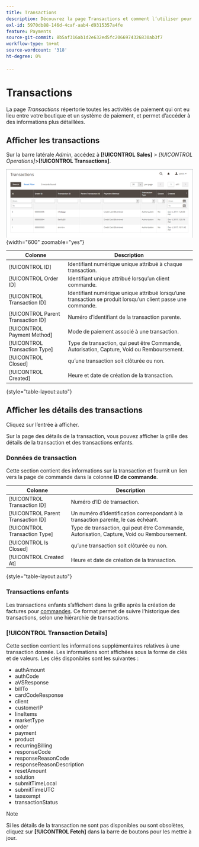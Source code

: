 ```yaml
---
title: Transactions
description: Découvrez la page Transactions et comment l’utiliser pour effectuer le suivi de l’activité entre votre boutique et un système de paiement.
exl-id: 5970db88-146d-4caf-aab4-d9315357a4fe
feature: Payments
source-git-commit: 8b5af316ab1d2e632ed5fc2066974326830ab3f7
workflow-type: tm+mt
source-wordcount: '318'
ht-degree: 0%

---
```


# Transactions

La page _Transactions_ répertorie toutes les activités de paiement qui ont eu lieu entre votre boutique et un système de paiement, et permet d’accéder à des informations plus détaillées.

## Afficher les transactions

Sur la barre latérale _Admin_, accédez à **[!UICONTROL Sales]** > _[!UICONTROL Operations]_>**[!UICONTROL Transactions]**.

![Grille de transactions](./assets/transactions.png){width="600" zoomable="yes"}

| Colonne | Description |
|--- |--- |
| [!UICONTROL ID] | Identifiant numérique unique attribué à chaque transaction. |
| [!UICONTROL Order ID] | Identifiant unique attribué lorsqu’un client commande. |
| [!UICONTROL Transaction ID] | Identifiant numérique unique attribué lorsqu’une transaction se produit lorsqu’un client passe une commande. |
| [!UICONTROL Parent Transaction ID] | Numéro d’identifiant de la transaction parente. |
| [!UICONTROL Payment Method] | Mode de paiement associé à une transaction. |
| [!UICONTROL Transaction Type] | Type de transaction, qui peut être Commande, Autorisation, Capture, Void ou Remboursement. |
| [!UICONTROL Closed] | qu’une transaction soit clôturée ou non. |
| [!UICONTROL Created] | Heure et date de création de la transaction. |

{style="table-layout:auto"}

## Afficher les détails des transactions

Cliquez sur l’entrée à afficher.

Sur la page des détails de la transaction, vous pouvez afficher la grille des détails de la transaction et des transactions enfants.

### Données de transaction

Cette section contient des informations sur la transaction et fournit un lien vers la page de commande dans la colonne **ID de commande**.

| Colonne | Description |
|--- |--- |
| [!UICONTROL Transaction ID] | Numéro d’ID de transaction. |
| [!UICONTROL Parent Transaction ID] | Un numéro d’identification correspondant à la transaction parente, le cas échéant. |
| [!UICONTROL Transaction Type] | Type de transaction, qui peut être Commande, Autorisation, Capture, Void ou Remboursement. |
| [!UICONTROL Is Closed] | qu’une transaction soit clôturée ou non. |
| [!UICONTROL Created At] | Heure et date de création de la transaction. |

{style="table-layout:auto"}

### Transactions enfants

Les transactions enfants s’affichent dans la grille après la création de factures pour [commandes](orders.md). Ce format permet de suivre l’historique des transactions, selon une hiérarchie de transactions.

### [!UICONTROL Transaction Details]

Cette section contient les informations supplémentaires relatives à une transaction donnée. Les informations sont affichées sous la forme de clés et de valeurs. Les clés disponibles sont les suivantes :

- authAmount
- authCode
- aVSResponse
- billTo
- cardCodeResponse
- client
- customerIP
- lineItems
- marketType
- order
- payment
- product
- recurringBilling
- responseCode
- responseReasonCode
- responseReasonDescription
- resetAmount
- solution
- submitTimeLocal
- submitTimeUTC
- taxexempt
- transactionStatus

>[!NOTE]
>
>Si les détails de la transaction ne sont pas disponibles ou sont obsolètes, cliquez sur **[!UICONTROL Fetch]** dans la barre de boutons pour les mettre à jour.

